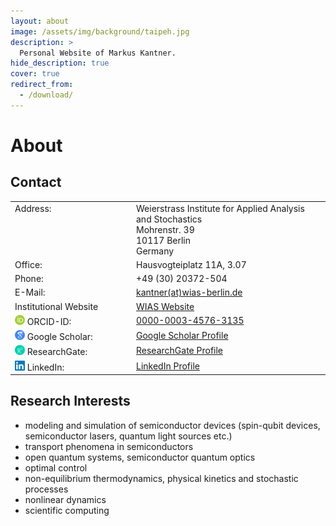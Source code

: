 ```yaml
---
layout: about
image: /assets/img/background/taipeh.jpg
description: >
  Personal Website of Markus Kantner.
hide_description: true
cover: true
redirect_from:
  - /download/
---
```



<style type="text/css">
	td {
		vertical-align: top;
	}
	img.icon-logo {
		height: 16px;
	}
</style>

# About

<!--author-->




## Contact

<table width="100%">
	<tr>
		<td width="180px">Address:</td>
		<td>Weierstrass Institute for Applied Analysis and Stochastics<br />
			Mohrenstr. 39<br />
			10117 Berlin<br>
			Germany
		</td>
		<!--<td><img src="assets/img/logos/wias.svg" alt="WIAS" height="64" /></td>-->
	</tr>
	<tr>
		<td>Office:</td>
		<td>Hausvogteiplatz 11A, 3.07</td>
		<!--<td></td>-->
	</tr>
	<tr>
		<td>Phone:</td>
		<td>+49 (30) 20372-504</td>
		<!--<td></td>-->
	</tr>
	<tr>
		<td>E-Mail:</td>
		<td><a href="#">kantner(at)wias-berlin.de</a></td>
		<!--<td></td>-->
	</tr>
	<tr>
		<td>Institutional Website</td>
		<td><a href="https://www.wias-berlin.de/contact/staff/index.jsp?uname=kantner" target="_blank">WIAS Website</a></td>
		<!--<td></td>-->
	</tr>    
	<tr>
		<td><img src="assets/img/logos/orcid.svg" class="icon-logo" />&nbsp;ORCID-ID:</td>
		<td><a href="http://orcid.org/0000-0003-4576-3135" target="_blank">0000-0003-4576-3135</a></td>
		<!--<td></td>-->
	</tr>
	<tr>
		<td><img src="assets/img/logos/google-scholar.svg" class="icon-logo" />&nbsp;Google Scholar:</td>
		<td><a href="https://scholar.google.com/citations?hl=de&user=ISRqIw0AAAAJ" target="_blank">Google Scholar Profile</a></td>
		<!--<td></td>-->
	</tr>
	<tr>
		<td><img src="assets/img/logos/researchgate.svg" class="icon-logo" />&nbsp;ResearchGate:</td>
		<td><a href="https://www.researchgate.net/profile/Markus_Kantner" target="_blank">ResearchGate Profile</a></td>
		<!--<td></td>-->
	</tr>
	<tr>
		<td><img src="assets/img/logos/Linkedin-logo.svg" class="icon-logo" />&nbsp;LinkedIn:</td>
		<td><a href="https://www.linkedin.com/in/markus-kantner-45415b166/" target="_blank">LinkedIn Profile</a></td>
		<!--<td></td>-->
	</tr>
</table>


## Research Interests

+ modeling and simulation of semiconductor devices (spin-qubit devices, semiconductor lasers, quantum light sources etc.)
+ transport phenomena in semiconductors
+ open quantum systems, semiconductor quantum optics
+ optimal control
+ non-equilibrium thermodynamics, physical kinetics and stochastic processes
+ nonlinear dynamics
+ scientific computing

